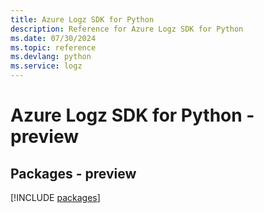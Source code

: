 ```yaml
---
title: Azure Logz SDK for Python
description: Reference for Azure Logz SDK for Python
ms.date: 07/30/2024
ms.topic: reference
ms.devlang: python
ms.service: logz
---
```

# Azure Logz SDK for Python - preview
## Packages - preview
[!INCLUDE [packages](logz-index.md)]